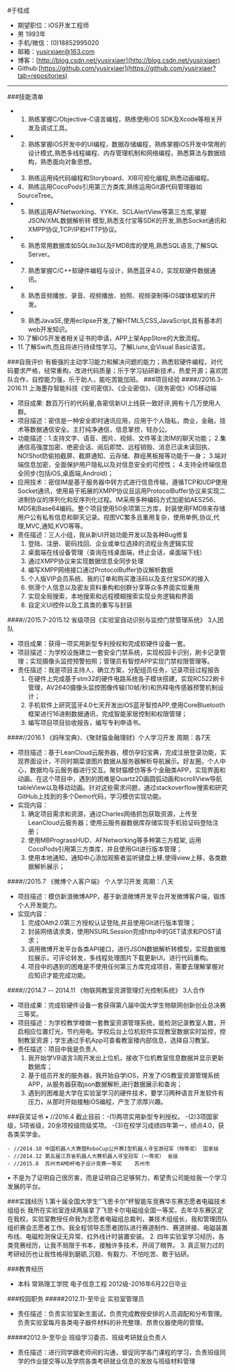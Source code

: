 #于桂成
- 期望职位：iOS开发工程师
- 男 1993年
- 手机/微信：(0)18852995020		            
- 邮箱：yusirxiaer@163.com
- 博客：[http://blog.csdn.net/yusirxiaer](http://blog.csdn.net/yusirxiaer)
- Github:[https://github.com/yusirxiaer](https://github.com/yusirxiaer?tab=repositories)

---

###技能清单
- 1. 熟练掌握C/Objective-C语言编程，熟练使用iOS SDK及Xcode等相关开发及调试工具。
- 2. 熟练掌握iOS开发中的UI编程，数据存储编程，熟练掌握iOS开发中常用的设计模式,熟悉多线程编程、内存管理机制和网络编程，熟悉算法与数据结构，熟悉面向对象思想。
- 3. 熟练运用纯代码编程和Storyboard、XIB可视化编程,熟悉动画编程。
- 4．熟练运用CocoPods引用第三方类库,熟练运用Git源代码管理器如SourceTree。
- 5. 熟练运用AFNetworking、YYKit、SCLAlertView等第三方库,掌握JSON/XML数据解析转 模型,熟悉支付宝等SDK的开发,熟悉Socket通讯和XMPP协议,TCP/IP和HTTP协议。
- 6. 熟悉常用数据库如SQLite3以及FMDB库的使用,熟悉SQL语言,了解SQL Server。
- 7. 熟悉掌握C/C++软硬件编程与设计，熟悉蓝牙4.0，实现软硬件数据通讯。
- 8. 熟悉音频播放、录音、视频播放、拍照、视频录制等iOS媒体框架的开发。
- 9. 熟悉JavaSE,使用eclipse开发,了解HTML5,CSS,JavaScript,具有基本的web开发知识。
- 10.了解iOS开发者相关证书的申请，APP上架AppStore的大致流程。
- 11.了解Swift,而且将进行持续性学习。了解Liunx,会Visual Basic语言。

###自我评价
有极强的主动学习能力和解决问题的能力；熟悉软硬件编程，对代码要求严格，经常重构，改进代码质量；乐于学习钻研新技术，热爱开源；喜欢团队合作，自控能力强，乐于助人，能吃苦能加班。
###项目经验
####//2016.3-2016.11 上海墨存智能科技《安司密信》、《企业密信》、《政务密信》iOS移动端 
- 项目成果: 数百万行的代码量,各密信新UI上线获一致好评,拥有十几万使用人群。
- 项目描述：密信是一种安全即时通讯应用，应用于个人隐私，商业，金融，技术等数据通信安全。主打纯净通信，信息掌控，轻办公。
- 功能描述：1.支持文字、语音、图片、视频、文件等主流IM的聊天功能；
	   2.集通信高强度加密、绝密会话、阅后即焚、远程销毁、消息已读未读回执、NO!Shot防偷拍截屏、截屏通知、云存储、群组黑板报等功能于一身；
	   3.端对端信息加密，全面保护用户隐私以及对信息安全的可控性；
	   4.支持全终端信息全同步(包括iOS,桌面端,Android)； 
- 应用技术：密信IM是基于服务器中转方式进行信息传输，遵循TCP和UDP使用Socket通讯，使用易于拓展的XMPP协议且运用ProtocolBuffer协议来实现二进制协议的序列化和反序列化过程。IM采用多种编码方式加密如AES256、MD5和Base64编码。整个项目使用50余项第三方库，封装使用FMDB来存储用户公有私有信息和聊天记录。视图VC繁多且重用复杂，使用单例,协议,代理,MVC,通知,KVO等等。
- 责任描述：三人小组，我从新UI开始功能开发以及各种Bug修复 
	1.  登陆、注册、密码找回、企业或单位选择的流程业务逻辑实现
	2.  桌面端在线设备管理（查询在线桌面端，终止会话，桌面端下线）
	3.  通过XMPP协议来实现数据信息全同步处理
	4.  编写XMPP网络接口通过ProtocolBuffer协议解析数据
	5.  个人版VIP会员系统、我的订单和购买激活码以及支付宝SDK的接入
	6.  侧滑个人信息以及密友资料重构和创群分享等众多界面实现重用
	7.  实现全局搜索，本地搜索和远程模糊搜索实现业务逻辑和界面
	8.  自定义UI控件以及工具类的重写与封装

####//2015.7-2015.12 省级项目《实验室自动识别与监控门禁管理系统》 3人团队  
- 项目成果：获得一项实用新型专利授权和完成软硬件设备一套。
- 项目描述：为学校设施建立一套安全门禁系统，实现校园卡识别，刷卡记录管理；实现摄像头监控预警拍照；管理员有智控APP实现门禁权限管理等。
- 责任描述：我是项目主持人，确立方案，分配组员任务，记录项目过程报告
  	1. 在硬件上完成基于stm32的硬件电路系统各子模块搭建，实现RC522刷卡管理，AV2640摄像头监控图像传输(10帧/秒)和热释电传感器预警机制设计；
	2. 手机软件上研究蓝牙4.0七天开发出iOS蓝牙智控APP,使用CoreBluetooth框架进行16进制数据通讯，完成智能家居控制和权限管理；
	3. 编写项目项目验收报告，编写专利申请书。

####//2016.1 《妈咪宝典》、《聚财猫金融理财》个人学习开发 周期：各7天     
- 项目描述：基于LeanCloud云服务器，模仿孕妇宝典，完成注册登录功能，实现界面设计，不同时期菜谱图片数据从服务器解析导航展示。好友圈，个人中心，数据均与云服务器进行交互。聚财猫模仿等多个金融类APP，实现界面和动画。在这个项目中，遇到的困难是Quartz2D画圆弧动画和scrollView导航tableView以及移动动画。针对这些需求问题，通过stackoverflow搜索和研究GitHub上找到的多个Demo代码，学习模仿实现功能。
- 实现内容：
	1.  确定项目需求和资源，通过Charles网络抓包获取资源，上传至LeanCloud云服务器；使用云服务器数据库存储实现手机验证码登陆注册；
	2.  使用MBPrograssHUD、AFNetworking等多种第三方框架, 运用CocoPods引用第三方类库，并且使用Git进行版本管理；
	3.  使用本地通知，通知中心添加观察者监听键盘上移,使得view上移，各类数据解析展示；
	

####//2015.7 《微博个人客户端》 个人学习开发 周期：八天         
- 	项目描述：模仿新浪微博APP，基于新浪微博开发平台开发微博客户端，锻炼个人开发能力。
- 	实现内容：
	1.	完成OAth2.0第三方授权认证登陆,并且使用Git进行版本管理；
	2.	封装网络请求类，使用NSURLSession完成http中的GET请求和POST请求；
	3.	调用微博开发平台各类API接口，进行JSON数据解析转模型，实现数据推拉展示，可评论转发，多线程处理图片下载更新UI，进行代码重构。
	4.	项目中的遇到的困难是不使用任何第三方库完成项目，需要去理解掌握对应知识才能完成功能。


####//2014.7 -- 2014.11 《物联网教室资源管理灯光控制系统》 3人合作        
-	项目成果：完成软硬件设备一套获得第八届中国大学生物联网创新创业总决赛三等奖。
-	项目描述：为学校教学楼做一套教室资源管理系统，能检测记录教室人数，开启相应位置灯光，节约用电。学校后台上位机软件实现教室数据实时监控，控制教室资源；学生通过手机App可查看教室楼内部信息，选择自习教室。
-	责任描述：项目中我是负责人
	1.	我开始学VB语言3周开发出上位机，接收下位机教室信息数据并显示更新数据库；
	2.	基于组员开发的服务器，我开始自学iOS，开发了iOS教室资源管理系统APP，从服务器获取json数据解析,进行数据展示和查询；
	3.	遇到的困难是大学在实验室学习的硬件技术，要学习两种语言开发软件有压力，从那时开始接触iOS编程，产生了浓厚兴趣。

###获奖证书
•	//2016.4 截止目前：-(1)两项实用新型专利授权。
			  -(2)3项国家级，5项省级，20余项校级院级奖项。
			  -(3)在校学习成绩四年第一，绩点4.0，获各类奖学金。
```
- //2014.10	中国机器人大赛暨RoboCup公开赛I型机器人寻宝游冠军（特等奖） 国家级 
- //2014.12	第五届江苏省机器人大赛机器人寻宝冠军（一等奖） 省级
- //2015.8	苏州市AMD杯电子设计竞赛一等奖 	苏州市 
```
•	不是为了证明自己很厉害，而是证明自己足够努力，希望贵公司能给我一个学习发展的平台。

###实践经历
1.第十届全国大学生“飞思卡尔”杯智能车竞赛华东赛志愿者电磁技术组组长
我所在实验室连续两届拿了飞思卡尔电磁组全国一等奖，去年华东赛区定在我校，实验室教授任命我为志愿者电磁组总裁判，兼技术组组长，我和管理团队组织赛会志愿者工作。我全程领导志愿者团队进行赛道制作、赛道拼接、电磁装置布线、电磁检测保证无异常、红外线计时装置安装。
2. 四年实验室学习经历，各类竞赛经历，让我不局限于书本，接触许多技术，开阔了眼界。
3. 真正努力过的考研经历也让我性格得到磨砺,沉稳、有毅力、不怕吃苦、敢于钻研。

###教育经历
- 本科        常熟理工学院   电子信息工程  2012级-2016年6月22日毕业

###校园职务
#####2012.11-至毕业 实验室管理员
- 责任描述：负责实验室新生面试，负责完成教授安排的人员调配和分布管理。负责实验室每月各类电子器件材料的补充整理、昂贵仪器使用的管理。

#####2012.9-至毕业  班级学习委员、班级考研就业负责人 
- 责任描述：进行同学跟老师间的沟通，督促同学各门课程的学习，负责班级同学的作业提交等以及学院各类考研就业信息的发放与班级材料管理



